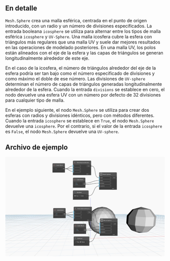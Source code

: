 ## En detalle
`Mesh.Sphere` crea una malla esférica, centrada en el punto de origen introducido, con un radio y un número de divisiones especificados. La entrada booleana `icosphere` se utiliza para alternar entre los tipos de malla esférica `icosphere` y `UV-Sphere`. Una malla icosfera cubre la esfera con triángulos más regulares que una malla UV y suele dar mejores resultados en las operaciones de modelado posteriores. En una malla UV, los polos están alineados con el eje de la esfera y las capas de triángulos se generan longitudinalmente alrededor de este eje.

En el caso de la icosfera, el número de triángulos alrededor del eje de la esfera podría ser tan bajo como el número especificado de divisiones y como máximo el doble de ese número. Las divisiones de `UV-sphere` determinan el número de capas de triángulos generadas longitudinalmente alrededor de la esfera. Cuando la entrada `divisions` se establece en cero, el nodo devuelve una esfera UV con un número por defecto de 32 divisiones para cualquier tipo de malla.

En el ejemplo siguiente, el nodo `Mesh.Sphere` se utiliza para crear dos esferas con radios y divisiones idénticos, pero con métodos diferentes. Cuando la entrada `icosphere` se establece en `True`, el nodo `Mesh.Sphere` devuelve una `icosphere`. Por el contrario, si el valor de la entrada `icosphere` es `False`, el nodo `Mesh.Sphere` devuelve una `UV-sphere`.

## Archivo de ejemplo

![Example](./Autodesk.DesignScript.Geometry.Mesh.Sphere_img.jpg)
